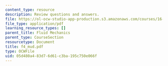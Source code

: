 ```yaml
---
content_type: resource
description: Review questions and answers.
file: https://ol-ocw-studio-app-production.s3.amazonaws.com/courses/16-01-unified-engineering-i-ii-iii-iv-fall-2005-spring-2006/05d480a483d76d61c3ba195c750e066f_f4_mud.pdf
file_type: application/pdf
learning_resource_types: []
parent_title: Fluid Mechanics
parent_type: CourseSection
resourcetype: Document
title: f4_mud.pdf
type: OCWFile
uid: 05d480a4-83d7-6d61-c3ba-195c750e066f
---
```

